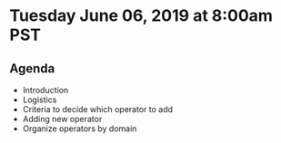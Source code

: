 # Tuesday June 06, 2019 at 8:00am PST

## Agenda
* Introduction
* Logistics
* Criteria to decide which operator to add
* Adding new operator
* Organize operators by domain
